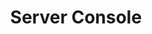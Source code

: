 ---
title: Server Console
position: 2.4
type: get
description: /api/v1/server/{instance_id}/console/

left_code_blocks:
  - code_block: |-
      $.ajax({
        url: '/api/v1/server/{instance_id}/console/',
        headers: {
            'Authorization':'Token $TOKEN',
        },
        method: 'GET',
        success: function(data){
          console.log(data);
        }
      });
    title: jQuery
    language: javascript
  - code_block: |-
      r = requests.get("/api/v1/server/{instance_id}/console/", token="YOUR_TOKEN_KEY")
      print r.text
    title: Python
    language: python
right_code_blocks:
  - code_block: |-
      {
        "message": "string",
        "url": "example.com"
      }

    title: Response
    language: json
---